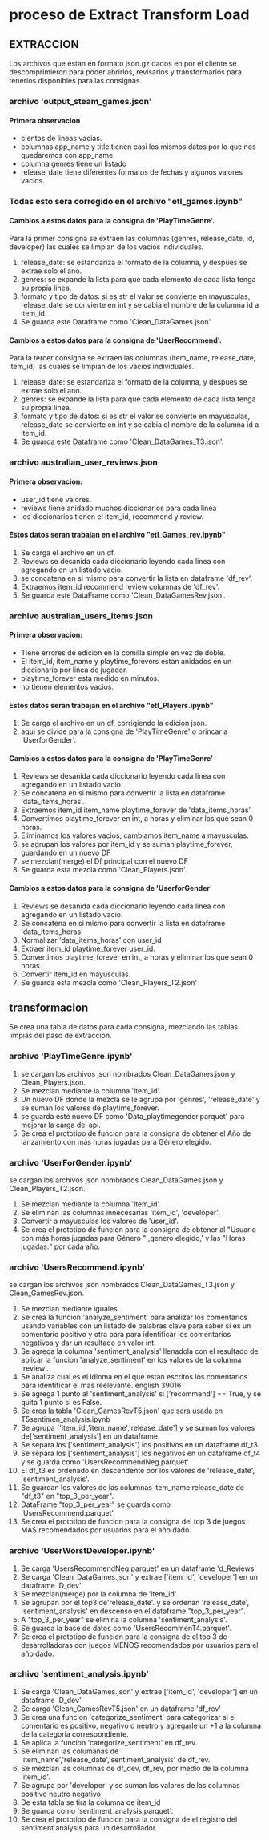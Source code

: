 # proceso de Extract Transform Load

## EXTRACCION

Los archivos que estan en formato json.gz dados en por el cliente se descomprimieron para poder abrirlos, revisarlos y transformarlos para tenerlos disponibles para las consignas.

### archivo 'output_steam_games.json'
#### Primera observacion
* cientos de lineas vacias.
* columnas app_name	y title	 tienen casi los mismos datos por lo que nos quedaremos con app_name.
* columna genres tiene un listado
* release_date tiene diferentes formatos de fechas y algunos valores vacios.

### Todas esto sera corregido en el archivo "etl_games.ipynb" 
#### Cambios a estos datos para la consigna de 'PlayTimeGenre'. 
Para la primer consigna se extraen las columnas (genres,  release_date,	id, developer) las cuales se limpian de los vacios individuales.
1. release_date: se estandariza el formato de la columna, y despues se extrae solo el ano.
2. genres: se expande la lista para que cada elemento de cada lista tenga su propia linea.
3. formato y tipo de datos: si es str el valor se convierte en mayusculas, release_date se convierte en int y se cabia el nombre de la columna id a item_id.
4. Se guarda este Dataframe como  'Clean_DataGames.json'

#### Cambios a estos datos para la consigna de 'UserRecommend'. 
Para la tercer consigna se extraen las columnas (item_name,	release_date,	item_id) las cuales se limpian de los vacios individuales.
1. release_date: se estandariza el formato de la columna, y despues se extrae solo el ano.
2. genres: se expande la lista para que cada elemento de cada lista tenga su propia linea.
3. formato y tipo de datos: si es str el valor se convierte en mayusculas, release_date se convierte en int y se cabia el nombre de la columna id a item_id.
4. Se guarda este Dataframe como 'Clean_DataGames_T3.json'.

### archivo australian_user_reviews.json
#### Primera observacion:
*   user_id tiene valores.
*   reviews tiene anidado muchos diccionarios para cada linea
*   los diccionarios tienen el item_id, recommend y review.

#### Estos datos seran trabajan en el archivo "etl_Games_rev.ipynb"
1. Se carga el archivo en un df.
2. Reviews se desanida cada diccionario leyendo cada linea con agregando en un listado vacio.
3. se concatena en si mismo para convertir la lista en dataframe 'df_rev'.
4. Extraemos item_id	recommend	review columnas de 'df_rev'.
5. Se guarda este DataFrame como  'Clean_DataGamesRev.json'.

### archivo australian_users_items.json
#### Primera observacion:
*   Tiene errores de edicion en la comilla simple en vez de doble.
*   El item_id, item_name y playtime_forevers estan anidados en un diccionario por linea de jugador.
*   playtime_forever esta medido en minutos.
*   no tienen elementos vacios.

#### Estos datos seran trabajan en el archivo "etl_Players.ipynb"
1. Se carga el archivo en un df, corrigiendo la edicion json.
2.  aqui se divide para la consigna de 'PlayTimeGenre' o brincar a 'UserforGender'.
   
#### Cambios a estos datos para la consigna de 'PlayTimeGenre'
1. Reviews se desanida cada diccionario leyendo cada linea con agregando en un listado vacio.
2. Se concatena en si mismo para convertir la lista en dataframe 'data_items_horas'.
3. Extraemos item_id	item_name	playtime_forever de 'data_items_horas'.
4. Convertimos playtime_forever en int, a horas y eliminar los que sean 0 horas.
5. Eliminamos los valores vacios, cambiamos item_name a mayusculas.
6. se agrupan los valores por item_id y se suman playtime_forever, guardando en un nuevo DF
7. se mezclan(merge) el Df principal con el nuevo DF
8. Se guarda esta mezcla como  'Clean_Players.json'.

#### Cambios a estos datos para la consigna de 'UserforGender'
1. Reviews se desanida cada diccionario leyendo cada linea con agregando en un listado vacio.
2. Se concatena en si mismo para convertir la lista en dataframe 'data_items_horas'
3. Normalizar 'data_items_horas' con user_id
4. Extraer item_id	playtime_forever	user_id.
5. Convertimos playtime_forever en int, a horas y eliminar los que sean 0 horas.
6. Convertir item_id en mayusculas.
7. Se guarda esta mezcla como 'Clean_Players_T2.json'


## transformacion 
Se crea una tabla de datos para cada consigna, mezclando las tablas limpias del paso de extraccion.
### archivo 'PlayTimeGenre.ipynb'
1. se cargan los archivos json nombrados Clean_DataGames.json y Clean_Players.json.
2. Se mezclan mediante la columna 'item_id'.
3. Un nuevo DF donde la mezcla se le agrupa por 'genres', 'release_date' y se suman los valores de playtime_forever.
4. se guarda este nuevo DF como 'Data_playtimegender.parquet' para mejorar la carga del api.
5. Se crea el prototipo de funcion para la consigna de obtener el Año de lanzamiento con más horas jugadas para Género elegido.

### archivo 'UserForGender.ipynb'
se cargan los archivos json nombrados Clean_DataGames.json y Clean_Players_T2.json.
1. Se mezclan mediante la columna 'item_id'.
2. Se eliminan las columnas innecesarias 'item_id',	'developer'.
3. Convertir a mayusculas los valores de 'user_id'. 
4. Se crea el prototipo de funcion para la consigna de obtener al "Usuario con más horas jugadas para Género " ,genero elegido,' y las "Horas jugadas:" por cada año.


### archivo 'UsersRecommend.ipynb'
se cargan los archivos json nombrados Clean_DataGames_T3.json y Clean_GamesRev.json.
1. Se mezclan mediante iguales.
2. Se crea la funcion 'analyze_sentiment' para analizar los comentarios  usando variables con un listado de palabras clave para saber si es un comentario positivo y otra para para identificar los comentarios negativos y dar un resultado en valor int.
3. Se agrega la columna 'sentiment_analysis' llenadola con el resultado de aplicar la funcion 'analyze_sentiment' en los valores de la columna 'review'.
4. Se analiza cual es el idioma en el que estan escritos los comentarios para identificar el mas reelevante. english 39016
5. Se agrega 1 punto al 'sentiment_analysis' si ['recommend'] == True, y se quita 1 punto si es False.
6. Se crea la tabla 'Clean_GamesRevT5.json' que sera usada en T5sentimen_analysis.ipynb
7. Se agrupa ['item_id','item_name','release_date'] y se suman los valores de['sentiment_analysis'] en un dataframe.
8. Se separa los ['sentiment_analysis'] los positivos en un dataframe df_t3.
9. Se separa los ['sentiment_analysis'] los negativos en un dataframe df_t4 y se guarda como 'UsersRecommendNeg.parquet'
10. El df_t3 es ordenado en descendente por los valores de 'release_date', 'sentiment_analysis'.
11. Se guardan los valores de las columnas item_name	release_date de "df_t3" en "top_3_per_year".
12. DataFrame "top_3_per_year"  se guarda como 'UsersRecommend.parquet'
13. Se crea el prototipo de funcion para la consigna del top 3 de juegos MÁS recomendados por usuarios para el año dado.

### archivo 'UserWorstDeveloper.ipynb'
1. Se carga 'UsersRecommendNeg.parquet' en un dataframe 'd_Reviews'
2. Se carga 'Clean_DataGames.json' y extrae ['item_id', 'developer'] en un dataframe 'D_dev'
3. Se mezclan(merge) por la columna de 'item_id'
4. Se agrupan por el top3 de'release_date'. y se ordenan 'release_date', 'sentiment_analysis' en descenso en el dataframe "top_3_per_year".
5. A "top_3_per_year" se elimina la columna 'sentiment_analysis'.
6. Se guarda la base de datos como 'UsersRecommenT4.parquet'.
7. Se crea el prototipo de funcion para la consigna de el top 3 de desarrolladoras con juegos MENOS recomendados por usuarios para el año dado.

### archivo 'sentiment_analysis.ipynb'
1. Se carga 'Clean_DataGames.json' y extrae ['item_id', 'developer'] en un dataframe 'D_dev'
2. Se carga 'Clean_GamesRevT5.json' en un dataframe 'df_rev'
3. Se crea una funcion 'categorize_sentiment' para categorizar si el comentario es positivo, negativo o neutro y agregarle un +1 a la columna de la categoria correspondiente.
4. Se aplica la funcion 'categorize_sentiment' en  df_rev.
5. Se eliminan las columanas de 'item_name','release_date','sentiment_analysis' de df_rev.
6. Se mezclan las columnas de df_dev, df_rev, por medio de la columna 'item_id'.
7. Se agrupa por 'developer' y se suman los valores de las columnas positivo	neutro	negativo
8. De esta tabla se tira la columna de item_id
9. Se guarda como 'sentiment_analysis.parquet'.
10. Se crea el prototipo de funcion para la consigna de el registro del sentiment analysis para un desarrollador.


 




